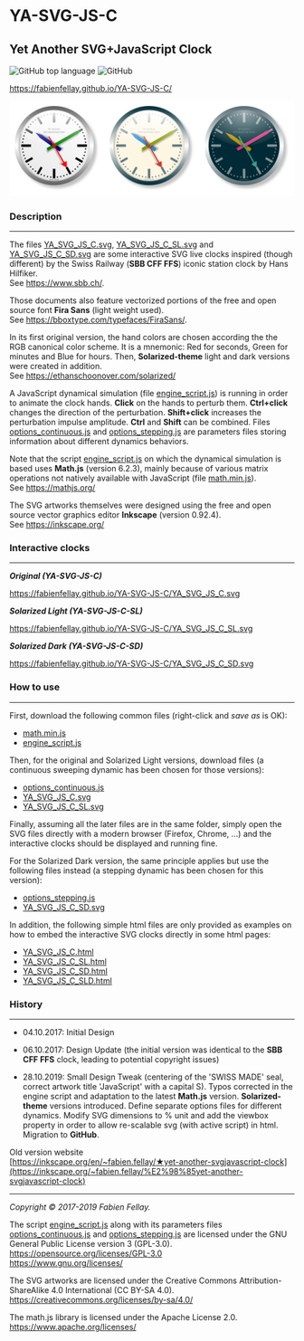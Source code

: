 # YA-SVG-JS-C
## Yet Another SVG+JavaScript Clock

![GitHub top language](https://img.shields.io/github/languages/top/FabienFellay/YA-SVG-JS-C)
![GitHub](https://img.shields.io/github/license/FabienFellay/YA-SVG-JS-C)

<https://fabienfellay.github.io/YA-SVG-JS-C/>

![Main YA-SVG-JS-C](/docs/YA_SVG_JS_C.png)

### Description
---
The files [YA_SVG_JS_C.svg](YA_SVG_JS_C.svg), [YA_SVG_JS_C_SL.svg](YA_SVG_JS_C_SL.svg) and [YA_SVG_JS_C_SD.svg](YA_SVG_JS_C_SD.svg) are some interactive SVG live clocks inspired (though different) by the Swiss Railway (**SBB CFF FFS**) iconic station clock by Hans Hilfiker.  
See <https://www.sbb.ch/>.

Those documents also feature vectorized portions of the free and open source font **Fira Sans** (light weight used).  
See <https://bboxtype.com/typefaces/FiraSans/>.

In its first original version, the hand colors are chosen according the the RGB canonical color scheme. It is a mnemonic: Red for seconds, Green for minutes and Blue for hours. Then, **Solarized-theme** light and dark versions were created in addition.  
See <https://ethanschoonover.com/solarized/>

A JavaScript dynamical simulation (file [engine_script.js](engine_script.js)) is running in order to animate the clock hands. **Click** on the hands to perturb them. **Ctrl+click** changes the direction of the perturbation. **Shift+click** increases the perturbation impulse amplitude. **Ctrl** and **Shift** can be combined. Files [options_continuous.js](options_continuous.js) and [options_stepping.js](options_stepping.js) are parameters files storing information about different dynamics behaviors.

Note that the script [engine_script.js](engine_script.js) on which the dynamical simulation is based uses **Math.js** (version 6.2.3), mainly because of various matrix operations not natively available with JavaScript (file [math.min.js](math.min.js)).  
See <https://mathjs.org/>

The SVG artworks themselves were designed using the free and open source vector graphics editor **Inkscape** (version 0.92.4).  
See <https://inkscape.org/>

### Interactive clocks
---
***Original (YA-SVG-JS-C)***

<https://fabienfellay.github.io/YA-SVG-JS-C/YA_SVG_JS_C.svg>

<div style="text-align: center;">
<object data="https://fabienfellay.github.io/YA-SVG-JS-C/YA_SVG_JS_C.svg" height="650" width="650" type="image/svg+xml">
</object>
</div>

***Solarized Light (YA-SVG-JS-C-SL)***

<https://fabienfellay.github.io/YA-SVG-JS-C/YA_SVG_JS_C_SL.svg>

<div style="text-align: center;">
<object data="https://fabienfellay.github.io/YA-SVG-JS-C/YA_SVG_JS_C_SL.svg" height="650" width="650" type="image/svg+xml">
</object>
</div>

***Solarized Dark (YA-SVG-JS-C-SD)***

<https://fabienfellay.github.io/YA-SVG-JS-C/YA_SVG_JS_C_SD.svg>

<div style="text-align: center;">
<object data="https://fabienfellay.github.io/YA-SVG-JS-C/YA_SVG_JS_C_SD.svg" height="650" width="650" type="image/svg+xml">
</object>
</div>

### How to use
---
First, download the following common files (right-click and _save as_ is OK):

- [math.min.js](math.min.js)  
- [engine_script.js](engine_script.js)

Then, for the original and Solarized Light versions, download files (a continuous sweeping dynamic has been chosen for those versions):

- [options_continuous.js](options_continuous.js)  
- [YA_SVG_JS_C.svg](YA_SVG_JS_C.svg)  
- [YA_SVG_JS_C_SL.svg](YA_SVG_JS_C_SL.svg)

Finally, assuming all the later files are in the same folder, simply open the SVG files directly with a modern browser (Firefox, Chrome, ...) and the interactive clocks should be displayed and running fine.

For the Solarized Dark version, the same principle applies but use the following files instead (a stepping dynamic has been chosen for this version):

- [options_stepping.js](options_stepping.js)  
- [YA_SVG_JS_C_SD.svg](YA_SVG_JS_C_SD.svg)

In addition, the following simple html files are only provided as examples on how to embed the interactive SVG clocks directly in some html pages:

- [YA_SVG_JS_C.html](YA_SVG_JS_C.html)  
- [YA_SVG_JS_C_SL.html](YA_SVG_JS_C_SL.html)  
- [YA_SVG_JS_C_SD.html](YA_SVG_JS_C_SD.html)  
- [YA_SVG_JS_C_SLD.html](YA_SVG_JS_C_SLD.html)

### History
---
- 04.10.2017: Initial Design

- 06.10.2017: Design Update (the initial version was identical to the **SBB CFF FFS** clock, leading to potential copyright issues)

- 28.10.2019: Small Design Tweak (centering of the 'SWISS MADE' seal, correct artwork title 'JavaScript' with a capital S). Typos corrected in the engine script and adaptation to the latest **Math.js** version. **Solarized-theme** versions introduced. Define separate options files for different dynamics. Modify SVG dimensions to % unit and add the viewbox property in order to allow re-scalable
svg (with active script) in html. Migration to **GitHub**.

Old version website  
[https://inkscape.org/en/~fabien.fellay/★yet-another-svgjavascript-clock](https://inkscape.org/~fabien.fellay/%E2%98%85yet-another-svgjavascript-clock)

---
*Copyright &copy; 2017-2019 Fabien Fellay.*

The script [engine_script.js](engine_script.js) along with its parameters files [options_continuous.js](options_continuous.js) and [options_stepping.js](options_stepping.js) are licensed under the GNU General Public License version 3 (GPL-3.0).  
<https://opensource.org/licenses/GPL-3.0>  
<https://www.gnu.org/licenses/>

The SVG artworks are licensed under the Creative Commons Attribution-ShareAlike 4.0 International (CC BY-SA 4.0).  
<https://creativecommons.org/licenses/by-sa/4.0/>

The math.js library is licensed under the Apache License 2.0.  
<https://www.apache.org/licenses/>

